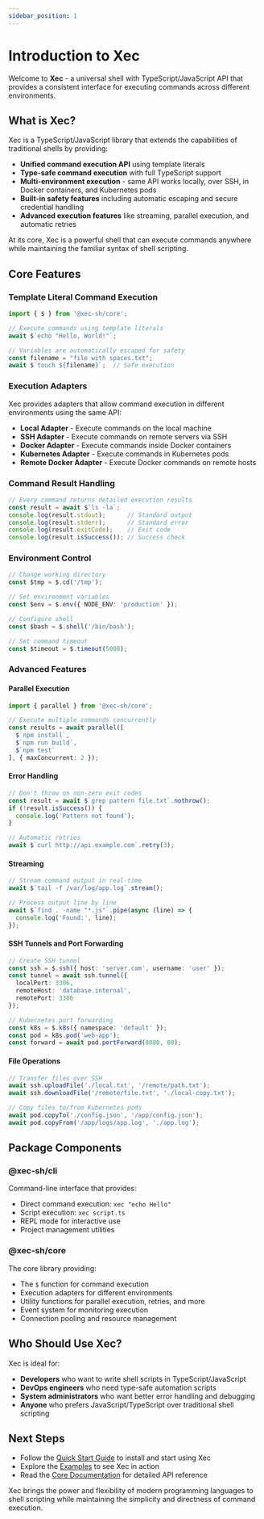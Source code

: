 ```yaml
---
sidebar_position: 1
---
```


# Introduction to Xec

Welcome to **Xec** - a universal shell with TypeScript/JavaScript API that provides a consistent interface for executing commands across different environments.

## What is Xec?

Xec is a TypeScript/JavaScript library that extends the capabilities of traditional shells by providing:

- **Unified command execution API** using template literals
- **Type-safe command execution** with full TypeScript support
- **Multi-environment execution** - same API works locally, over SSH, in Docker containers, and Kubernetes pods
- **Built-in safety features** including automatic escaping and secure credential handling
- **Advanced execution features** like streaming, parallel execution, and automatic retries

At its core, Xec is a powerful shell that can execute commands anywhere while maintaining the familiar syntax of shell scripting.

## Core Features

### Template Literal Command Execution
```typescript
import { $ } from '@xec-sh/core';

// Execute commands using template literals
await $`echo "Hello, World!"`;

// Variables are automatically escaped for safety
const filename = "file with spaces.txt";
await $`touch ${filename}`;  // Safe execution
```

### Execution Adapters

Xec provides adapters that allow command execution in different environments using the same API:

- **Local Adapter** - Execute commands on the local machine
- **SSH Adapter** - Execute commands on remote servers via SSH
- **Docker Adapter** - Execute commands inside Docker containers  
- **Kubernetes Adapter** - Execute commands in Kubernetes pods
- **Remote Docker Adapter** - Execute Docker commands on remote hosts

### Command Result Handling
```typescript
// Every command returns detailed execution results
const result = await $`ls -la`;
console.log(result.stdout);      // Standard output
console.log(result.stderr);      // Standard error
console.log(result.exitCode);    // Exit code
console.log(result.isSuccess()); // Success check
```

### Environment Control
```typescript
// Change working directory
const $tmp = $.cd('/tmp');

// Set environment variables
const $env = $.env({ NODE_ENV: 'production' });

// Configure shell
const $bash = $.shell('/bin/bash');

// Set command timeout
const $timeout = $.timeout(5000);
```

### Advanced Features

#### Parallel Execution
```typescript
import { parallel } from '@xec-sh/core';

// Execute multiple commands concurrently
const results = await parallel([
  $`npm install`,
  $`npm run build`,
  $`npm test`
], { maxConcurrent: 2 });
```

#### Error Handling
```typescript
// Don't throw on non-zero exit codes
const result = await $`grep pattern file.txt`.nothrow();
if (!result.isSuccess()) {
  console.log('Pattern not found');
}

// Automatic retries
await $`curl http://api.example.com`.retry(3);
```

#### Streaming
```typescript
// Stream command output in real-time
await $`tail -f /var/log/app.log`.stream();

// Process output line by line
await $`find . -name "*.js"`.pipe(async (line) => {
  console.log('Found:', line);
});
```

#### SSH Tunnels and Port Forwarding
```typescript
// Create SSH tunnel
const ssh = $.ssh({ host: 'server.com', username: 'user' });
const tunnel = await ssh.tunnel({
  localPort: 3306,
  remoteHost: 'database.internal',
  remotePort: 3306
});

// Kubernetes port forwarding
const k8s = $.k8s({ namespace: 'default' });
const pod = k8s.pod('web-app');
const forward = await pod.portForward(8080, 80);
```

#### File Operations
```typescript
// Transfer files over SSH
await ssh.uploadFile('./local.txt', '/remote/path.txt');
await ssh.downloadFile('/remote/file.txt', './local-copy.txt');

// Copy files to/from Kubernetes pods
await pod.copyTo('./config.json', '/app/config.json');
await pod.copyFrom('/app/logs/app.log', './app.log');
```

## Package Components

### @xec-sh/cli
Command-line interface that provides:
- Direct command execution: `xec "echo Hello"`
- Script execution: `xec script.ts`
- REPL mode for interactive use
- Project management utilities

### @xec-sh/core
The core library providing:
- The `$` function for command execution
- Execution adapters for different environments
- Utility functions for parallel execution, retries, and more
- Event system for monitoring execution
- Connection pooling and resource management

## Who Should Use Xec?

Xec is ideal for:
- **Developers** who want to write shell scripts in TypeScript/JavaScript
- **DevOps engineers** who need type-safe automation scripts
- **System administrators** who want better error handling and debugging
- **Anyone** who prefers JavaScript/TypeScript over traditional shell scripting

## Next Steps

- Follow the [Quick Start Guide](/docs/getting-started/quick-start) to install and start using Xec
- Explore the [Examples](https://github.com/xec-sh/xec/tree/main/packages/core/examples) to see Xec in action
- Read the [Core Documentation](/docs/projects/core) for detailed API reference

Xec brings the power and flexibility of modern programming languages to shell scripting while maintaining the simplicity and directness of command execution.